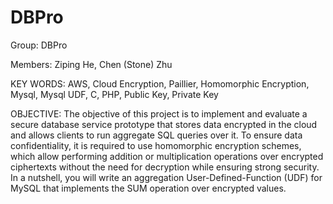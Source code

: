 # DBPro
Group: DBPro

Members: Ziping He, Chen (Stone) Zhu 

KEY WORDS: AWS, Cloud Encryption, Paillier, Homomorphic Encryption, Mysql, Mysql UDF, C, PHP, Public Key, Private Key 

OBJECTIVE: The objective of this project is to implement and evaluate a secure database service prototype that stores data encrypted in the cloud and allows clients to run aggregate SQL queries over it. To ensure data confidentiality, it is required to use homomorphic encryption schemes, which allow performing addition or multiplication operations over encrypted ciphertexts without the need for decryption while ensuring strong security. In a nutshell, you will write an aggregation User-Defined-Function (UDF) for MySQL that implements the SUM operation over encrypted values.  
